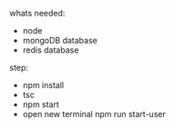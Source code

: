 whats needed:
- node
- mongoDB database
- redis database

step:
- npm install
- tsc
- npm start
- open new terminal npm run start-user